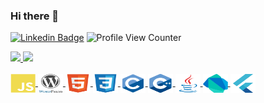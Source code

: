 ### Hi there 👋

[![Linkedin Badge](https://img.shields.io/badge/-Camila%20Fontes-blue?style=flat-square&logo=Linkedin&logoColor=white&link=https://www.linkedin.com/in/camila-fontes-8b9170202/)](https://www.linkedin.com/in/camila-fontes-8b9170202/)
![Profile View Counter](https://komarev.com/ghpvc/?username=camilaf56)

<div>
  <a href="https://github.com/CamilaF56">
  <!--<img height="160em" src="https://github-readme-stats.vercel.app/api?username=CamilaF56&show_icons=true&theme=dark&include_all_commits=true&count_private=true"/> -->
  <img height="160em" src="https://github-readme-stats.vercel.app/api/top-langs/?username=camilaf56&layout=compact&theme=dark"/>
  <img height="160em" src="http://github-readme-streak-stats.herokuapp.com?user=camilaf56&theme=dark&mode=weekly"/>
</div>
  
<div style="display: inline_block"><br>
  <img align="center" alt="Rafa-Js" height="30" width="40" src="https://raw.githubusercontent.com/devicons/devicon/master/icons/javascript/javascript-plain.svg">
  <img align="center" height="30" width="40" src="https://raw.githubusercontent.com/devicons/devicon/master/icons/wordpress/wordpress-original.svg">
  <img align="center" height="30" width="40" src="https://raw.githubusercontent.com/devicons/devicon/master/icons/html5/html5-original.svg">
  <img align="center" height="30" width="40" src="https://raw.githubusercontent.com/devicons/devicon/master/icons/css3/css3-original.svg">
  <img align="center" height="30" width="40" src="https://raw.githubusercontent.com/devicons/devicon/master/icons/c/c-original.svg">
  <img align="center" height="30" width="40" src="https://raw.githubusercontent.com/devicons/devicon/master/icons/cplusplus/cplusplus-original.svg">
  <img align="center" height="30" width="40" src="https://raw.githubusercontent.com/devicons/devicon/master/icons/java/java-original.svg">
  <img align="center" height="30" width="40" src="https://raw.githubusercontent.com/devicons/devicon/master/icons/dart/dart-original.svg">
  <img align="center" height="30" width="40" src="https://raw.githubusercontent.com/devicons/devicon/master/icons/flutter/flutter-original.svg">  
</div>
  
<!--
**CamilaF56/CamilaF56** is a ✨ _special_ ✨ repository because its `README.md` (this file) appears on your GitHub profile.
[![Linkedin Badge](https://img.shields.io/badge/-Luke%20Morales-blue?style=flat-square&logo=Linkedin&logoColor=white&link=https://www.linkedin.com/in/camila-fontes-8b9170202/)](https://www.linkedin.com/in/camila-fontes-8b9170202/)
Here are some ideas to get you started:

- 🔭 I’m currently working on ...
- 🌱 I’m currently learning ...
- 👯 I’m looking to collaborate on ...
- 🤔 I’m looking for help with ...
- 💬 Ask me about ...
- 📫 How to reach me: ...
- 😄 Pronouns: ...
- ⚡ Fun fact: ...
-->
